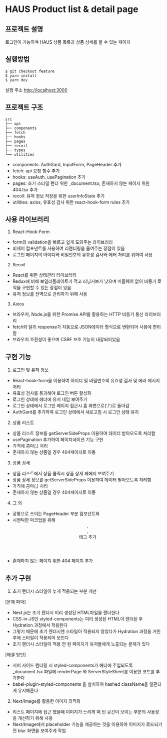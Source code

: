 # HAUS Product list & detail page

## 프로젝트 설명

로그인이 가능하며 HAUS 상품 목록과 상품 상세를 볼 수 있는 페이지

## 실행방법

```
$ git checkout feature
$ yarn install
$ yarn dev
```

실행 주소
[http://localhost:3000](http://localhost:3000)

## 프로젝트 구조

```
src
├── api
├── components
├── fetch
├── hooks
├── pages
├── recoil
├── types
└── utilities
```

- components: AuthGard, InputForm, PageHeader 추가
- fetch: api 요청 함수 추가
- hooks: useAuth, usePagination 추가
- pages: 초기 스타일 렌더 위한 \_document.tsx, 존재하지 않는 페이지 위한 404.tsx 추가
- recoil: 유저 정보 저장을 위한 userInfoState 추가
- utilities: axios, 유효성 검사 위한 react-hook-form rules 추가

## 사용 라이브러리

1. React-Hook-Form

- form의 validation을 빠르고 쉽게 도와주는 라이브러리
- 비제어 컴포넌트를 사용하여 리렌더링을 줄여주는 장점이 있음
- 로그인 페이지의 아이디와 비밀번호의 유효성 검사와 에러 처리를 위하여 사용

2. Recoil

- React를 위한 상태관리 라이브러리
- Redux에 비해 보일러플레이트가 적고 러닝커브가 낮으며 미들웨어 없이 비동기 로직을 구현할 수 있는 장점이 있음
- 유저 정보를 전역으로 관리하기 위해 사용

3. Axios

- 브라우저, Node.js를 위한 Promise API를 활용하는 HTTP 비동기 통신 라이브러리
- fetch와 달리 response가 자동으로 JSON데이터 형식으로 변환되어 사용에 편리함
- 브라우저 호환성이 좋으며 CSRF 보호 기능이 내장되어있음

## 구현 기능

1. 로그인 및 유저 정보

- React-hook-form을 이용하여 아이디 및 비밀번호의 유효성 검사 및 에러 메시지 처리
- 유효성 검사를 통과해야 로그인 버튼 활성화
- 로그인 상테에 헤더에 유저 네임 보여주기
- 로그인 상태에서 로그인 페이지 접근시 홈 화면으로('/')로 돌아감
- AuthGard를 추가하여 로그인 상테에서 새로고침 시 로그인 상태 유지

2. 상품 리스트

- 상품 리스트 정보를 getServerSideProps 이용하여 데이터 받아오도록 처리함
- usePagination 추가하여 페이지네이션 기능 구현
- 가격에 콤마(,) 처리
- 존재하지 않는 상품일 경우 404페이지로 이동

3. 상품 상세

- 상품 리스트에서 상품 클릭시 상품 상세 페에지 보여주기
- 상품 상세 정보를 getServerSideProps 이용하여 데이터 받아오도록 처리함
- 가격에 콤마(,) 처리
- 존재하지 않는 상품일 경우 404페이지로 이동

4. 그 외

- 공통으로 쓰이는 PageHeader 부분 컴포넌트화
- 시멘틱한 마크업을 위해 <header>, <main>, <section> 태그 추가
- 존재하지 않는 페이지 위한 404 페이지 추가

## 추가 구현

1. 초기 렌더시 스타일이 늦게 적용되는 부분 개선

[문제 파악]

- Next.js는 초기 렌더시 미리 생성된 HTML파일을 렌더한다
- CSS-in-JS인 styled-components는 미리 생성된 HTML이 렌더된 후 Hydration 과정에서 적용된다
- 그렇기 때문에 초기 렌더시엔 스타일이 적용되지 않았다가 Hydration 과정을 거친 후에 스타일이 적용되어 보인다
- 초기 렌더시 스타일이 적용 안 된 페이지가 유저들에게 노출되는 문제가 있다

[해결 방안]

- 서버 사이드 렌더링 시 styled-components가 헤더에 주입되도록 \_document.tsx 파일에 renderPage 와 ServerStyleSheet를 이용한 코드를 추가한다
- babel-plugin-styled-components 을 설치하여 hashed className을 일관되게 유지해준다

2. Next/Image를 활용한 이미지 최적화

- 리스트 페이지에 접근 했을떼 이미지가 느리게 떠 빈 공간이 보이는 부분의 사용성을 개선하기 위해 사용
- Next/Image에서 placeholder 기능을 제공하는 것을 이용하여 이미지가 로드되기 전 blur 화면을 보여주게 작업
